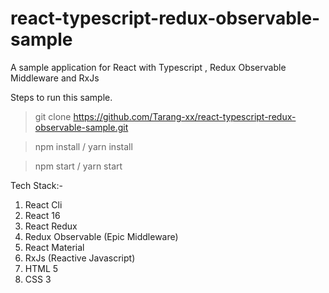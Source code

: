 # react-typescript-redux-observable-sample
A sample application for React with Typescript , Redux Observable Middleware and RxJs 

Steps to run this sample.

> git clone https://github.com/Tarang-xx/react-typescript-redux-observable-sample.git

> npm install / yarn install

> npm start  / yarn start


Tech Stack:-

1.	React Cli
2.	React 16
3.	React Redux 
4.	Redux Observable (Epic Middleware)
5.	React Material
6.  RxJs (Reactive Javascript)
7.	HTML 5
8.	CSS 3
